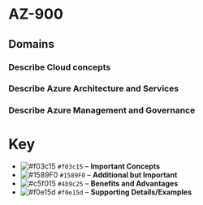 # AZ-900

## Domains
### Describe Cloud concepts
### Describe Azure Architecture and Services
### Describe Azure Management and Governance

# Key
- ![#f03c15](https://placehold.co/15x15/f03c15/f03c15.png) `#f03c15` – **Important Concepts**
- ![#1589F0](https://placehold.co/15x15/1589F0/1589F0.png) `#1589F0` – **Additional but Important**
- ![#c5f015](https://placehold.co/15x15/c5f015/c5f015.png) `#4b9c25` – **Benefits and Advantages**
- ![#f0e15d](https://placehold.co/15x15/f0e15d/f0e15d.png) `#f0e15d` – **Supporting Details/Examples**
